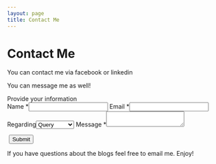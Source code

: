 ```yaml
---
layout: page
title: Contact Me
---
```


<div id="contact">
  <h1 class="pageTitle">Contact Me</h1>
  <div class="contactContent">
    <p class="intro">You can contact me via <a href="https://facebook.com/akash.boltzmann" target="_blank" style="text-decoration:none">facebook</a> or <a href="https://in.linkedin.com/in/akash-kumar-dutta" target="_blank" style="text-decoration:none">linkedin</a></p>
    <!--<p class="intro">If you have questions about the blogs feel free to <a href="mailto:akdboltzmann@gmail.com" style="text-decoration:none">email me</a>. Enjoy!</p>-->
    <p> You can message me as well! </p>
  </div>

<div class="form-style-2">
<div class="form-style-2-heading">Provide your information</div>
<form action="http://formspree.io/akdboltzmann@gmail.com" method="POST">
<label for="field1"><span>Name <span class="required">*</span></span><input type="text" class="input-field" name="field1" value="" required></label>
<label for="field2"><span>Email <span class="required">*</span></span><input type="text" class="input-field" name="field2" value="" required></label>
<label for="field4"><span>Regarding</span><select name="field4" class="select-field">
<option value="Query">Query</option>
<option value="Discussion">Discussion</option>
<option value="Suggestion">Suggestion</option>
</select></label>
<label for="field5"><span>Message <span class="required">*</span></span><textarea name="field5" class="textarea-field" required></textarea></label>

<label><span>&nbsp;</span><input type="submit" value="Submit" /></label>
</form>
</div>
<p class="intro">If you have questions about the blogs feel free to <a href="mailto:akdboltzmann@gmail.com" style="text-decoration:none">email me</a>. Enjoy!</p>
</div>
